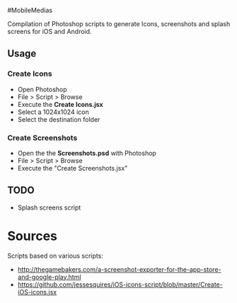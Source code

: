 #MobileMedias

Compilation of Photoshop scripts to generate Icons, screenshots and splash screens for iOS and Android.

## Usage

### Create Icons

* Open Photoshop
* File > Script > Browse
* Execute the **Create Icons.jsx**
* Select a 1024x1024 icon
* Select the destination folder

### Create Screenshots
* Open the the **Screenshots.psd** with Photoshop
* File > Script > Browse
* Execute the "Create Screenshots.jsx"

## TODO

* Splash screens script

# Sources

Scripts based on various scripts:

* http://thegamebakers.com/a-screenshot-exporter-for-the-app-store-and-google-play.html
* https://github.com/jessesquires/iOS-icons-script/blob/master/Create-iOS-icons.jsx
